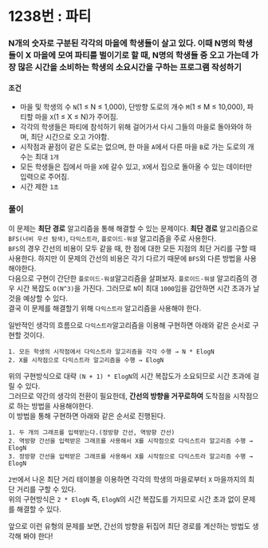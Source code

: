 # 1238번 : 파티
### N개의 숫자로 구분된 각각의 마을에 학생들이 살고 있다. 이때 N명의 학생들이 X 마을에 모여 파티를 벌이기로 할 때, N명의 학생들 중 오고 가는데 가장 많은 시간을 소비하는 학생의 소요시간을 구하는 프로그램 작성하기
#### 조건
- 마을 및 학생의 수 ```N```(1 ≤ N ≤ 1,000), 단방향 도로의 개수 ```M```(1 ≤ M ≤ 10,000), 파티할 마을 ```X```(1 ≤ X ≤ N)가 주어짐.
- 각각의 학생들은 파티에 참석하기 위해 걸어가서 다시 그들의 마을로 돌아와야 하며, 최단 시간으로 오고 가야함.
- 시작점과 끝점이 같은 도로는 없으며, 한 마을 ```A```에서 다른 마을 ```B```로 가는 도로의 개수는 최대 ```1개```
- 모든 학생들은 집에서 마을 ```X```에 갈수 있고, ```X```에서 집으로 돌아올 수 있는 데이터만 입력으로 주어짐.
- 시간 제한 ```1초```
### 풀이
이 문제는 **최단 경로** 알고리즘을 통해 해결할 수 있는 문제이다.
**최단 경로** 알고리즘으로 ```BFS(너비 우선 탐색)```, ```다익스트라```, ```플로이드-워셜``` 알고리즘을 주로 사용한다.  
```BFS```의 경우 간선의 비용이 모두 같을 때, 한 점에 대한 모든 지점의 최단 거리를 구할 때 사용한다. 하지만 이 문제의 간선의 비용은 각기 다르기 때문에 ```BFS```외 다른 방법을 사용해야한다.  
다음으로 구현이 간단한 ```플로이드-워셜```알고리즘을 살펴보자. ```플로이드-워셜``` 알고리즘의 경우 시간 복잡도 ```O(N^3)```을 가진다. 그러므로 ```N```이 최대 ```1000```임을 감안하면 시간 초과가 날 것을 예상할 수 있다.  
결국 이 문제를 해결할기 위해 ```다익스트라``` 알고리즘을 사용해야 한다.

일반적인 생각의 흐름으로 ```다익스트라```알고리즘을 이용해 구현하면 아래와 같은 순서로 구현할 것이다.
```
1. 모든 학생의 시작점에서 다익스트라 알고리즘을 각각 수행 → N * ElogN
2. X를 시작점으로 다익스트라 알고리즘을 수행 → ElogN
```
위의 구현방식으로 대략 ```(N + 1) * ElogN```의 시간 복잡도가 소요되므로 시간 초과에 걸릴 수 있다.  
그러므로 약간의 생각의 전환이 필요한데, **간선의 방향을 거꾸로하여** 도착점을 시작점으로 하는 방법을 사용해야한다.  
이 방법을 통해 구현하면 아래와 같은 순서로 진행된다.
```
1. 두 개의 그래프를 입력받는다.(정방향 간선, 역방향 간선)
2. 역방향 간선을 입력받은 그래프를 사용해서 X를 시작점으로 다익스트라 알고리즘 수행 → ElogN
3. 정방향 간선을 입력받은 그래프를 사용해서 X를 시작점으로 다익스트라 알고리즘 수행 → ElogN
``` 
``2번``에서 나온 최단 거리 테이블을 이용하면 각각의 학생의 마을로부터 ```X``` 마을까지의 최단 거리를 구할 수 있다.  
위의 구현방식은 ```2 * ElogN``` 즉, ```ElogN```의 시간 복잡도를 가지므로 시간 초과 없이 문제를 해결할 수 있다.  


앞으로 이런 유형의 문제를 보면, 간선의 방향을 뒤집어 최단 경로를 계산하는 방법도 생각해 봐야 한다!